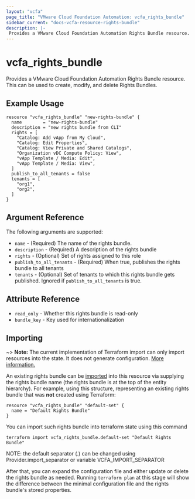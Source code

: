 ```yaml
---
layout: "vcfa"
page_title: "VMware Cloud Foundation Automation: vcfa_rights_bundle"
sidebar_current: "docs-vcfa-resource-rights-bundle"
description: |-
 Provides a VMware Cloud Foundation Automation Rights Bundle resource. This can be used to create, modify, and delete Rights Bundles.
---
```


# vcfa\_rights\_bundle

Provides a VMware Cloud Foundation Automation Rights Bundle resource. This can be used to create, modify, and delete Rights Bundles.

## Example Usage

```hcl
resource "vcfa_rights_bundle" "new-rights-bundle" {
  name        = "new-rights-bundle"
  description = "new rights bundle from CLI"
  rights = [
    "Catalog: Add vApp from My Cloud",
    "Catalog: Edit Properties",
    "Catalog: View Private and Shared Catalogs",
    "Organization vDC Compute Policy: View",
    "vApp Template / Media: Edit",
    "vApp Template / Media: View",
  ]
  publish_to_all_tenants = false
  tenants = [
    "org1",
    "org2",
  ]
}
```

## Argument Reference

The following arguments are supported:

* `name` - (Required) The name of the rights bundle.
* `description` - (Required) A description of the rights bundle
* `rights` - (Optional) Set of rights assigned to this role
* `publish_to_all_tenants` - (Required) When true, publishes the rights bundle to all tenants
* `tenants` - (Optional) Set of tenants to which this rights bundle gets published. Ignored if `publish_to_all_tenants` is true.

## Attribute Reference

* `read_only` - Whether this rights bundle is read-only
* `bundle_key` - Key used for internationalization

## Importing

~> **Note:** The current implementation of Terraform import can only import resources into the state. It does not generate
configuration. [More information.][docs-import]

An existing rights bundle can be [imported][docs-import] into this resource via supplying the rights bundle name (the rights
bundle is at the top of the entity hierarchy).
For example, using this structure, representing an existing rights bundle that was **not** created using Terraform:

```hcl
resource "vcfa_rights_bundle" "default-set" {
  name = "Default Rights Bundle"
}
```

You can import such rights bundle into terraform state using this command

```
terraform import vcfa_rights_bundle.default-set "Default Rights Bundle"
```

NOTE: the default separator (.) can be changed using Provider.import_separator or variable VCFA_IMPORT_SEPARATOR

[docs-import]:https://www.terraform.io/docs/import/

After that, you can expand the configuration file and either update or delete the rights bundle as needed. Running `terraform plan`
at this stage will show the difference between the minimal configuration file and the rights bundle's stored properties.
